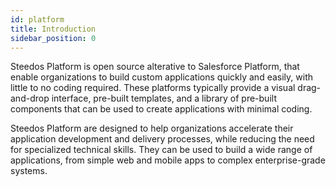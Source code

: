 ```yaml
---
id: platform
title: Introduction
sidebar_position: 0
---
```


Steedos Platform is open source alterative to Salesforce Platform, that enable organizations to build custom applications quickly and easily, with little to no coding required. These platforms typically provide a visual drag-and-drop interface, pre-built templates, and a library of pre-built components that can be used to create applications with minimal coding.

Steedos Platform are designed to help organizations accelerate their application development and delivery processes, while reducing the need for specialized technical skills. They can be used to build a wide range of applications, from simple web and mobile apps to complex enterprise-grade systems.

